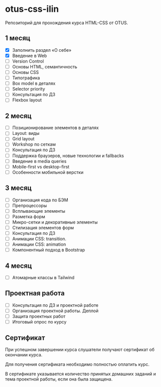 # otus-css-ilin
Репозиторий для прохождения курса HTML-CSS от OTUS.

## 1 месяц

- [x] Заполнить раздел «О себе»
- [x] Введение в Web
- [ ] Version Control
- [ ] Основы HTML, семантичность
- [ ] Основы CSS
- [ ] Типографика
- [ ] Box model в деталях
- [ ] Selector priority
- [ ] Консультация по ДЗ
- [ ] Flexbox layout

## 2 месяц

- [ ] Позиционирование элементов в деталях
- [ ] Layout: виды
- [ ] Grid layout
- [ ] Workshop по сеткам
- [ ] Консультация по ДЗ
- [ ] Поддержка браузеров, новые технологии и fallbacks
- [ ] Введение в media queries
- [ ] Mobile-first vs desktop-first
- [ ] Особенности мобильной верстки

## 3 месяц

- [ ] Организация кода по БЭМ
- [ ] Препроцессоры
- [ ] Всплывающие элементы
- [ ] Разметка форм
- [ ] Микро-сетки и декоративные элементы
- [ ] Стилизация элементов форм
- [ ] Консультация по ДЗ
- [ ] Анимации CSS: transition.
- [ ] Анимации CSS: animation
- [ ] Компонентный подход в Bootstrap

## 4 месяц

- [ ] Атомарные классы в Tailwind

## Проектная работа

- [ ] Консультация по ДЗ и проектной работе
- [ ] Организация проектной работы. Деплой
- [ ] Защита проектных работ
- [ ] Итоговый опрос по курсу

## Сертификат

При успешном завершении курса слушатели получают сертификат об окончании курса.

Для получения сертификата необходимо полностью оплатить курс.

В сертификате указывается количество принятых домашних заданий и тема проектной работы, если она была защищена.